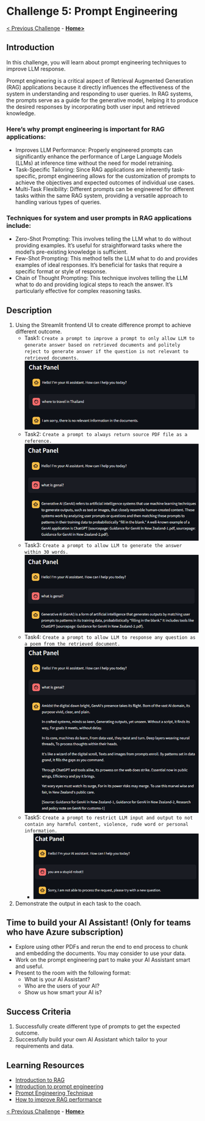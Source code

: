 # Challenge 5: Prompt Engineering

[< Previous Challenge](./Challenge-04.md) - **[Home>](../README.md)**

## Introduction

In this challenge, you will learn about prompt engineering techniques to improve LLM response.

Prompt engineering is a critical aspect of Retrieval Augmented Generation (RAG) applications because it directly influences the effectiveness of the system in understanding and responding to user queries. In RAG systems, the prompts serve as a guide for the generative model, helping it to produce the desired responses by incorporating both user input and retrieved knowledge.

### Here’s why prompt engineering is important for RAG applications:

- Improves LLM Performance: Properly engineered prompts can significantly enhance the performance of Large Language Models (LLMs) at inference time without the need for model retraining.
- Task-Specific Tailoring: Since RAG applications are inherently task-specific, prompt engineering allows for the customization of prompts to achieve the objectives and expected outcomes of individual use cases.
- Multi-Task Flexibility: Different prompts can be engineered for different tasks within the same RAG system, providing a versatile approach to handling various types of queries.

### Techniques for system and user prompts in RAG applications include:

- Zero-Shot Prompting: This involves telling the LLM what to do without providing examples. It’s useful for straightforward tasks where the model’s pre-existing knowledge is sufficient.
- Few-Shot Prompting: This method tells the LLM what to do and provides examples of ideal responses. It’s beneficial for tasks that require a specific format or style of response.
- Chain of Thought Prompting: This technique involves telling the LLM what to do and providing logical steps to reach the answer. It’s particularly effective for complex reasoning tasks.

## Description

1. Using the Streamlit frontend UI to create difference prompt to achieve different outcome.
   - Task1: `Create a prompt to improve a prompt to only allow LLM to generate answer based on retrieved documents and politely reject to generate answer if the question is not relevant to retrieved documents.`
   ![image](../Instructions/Images/CH5-task1.png)
   - Task2: `Create a prompt to always return source PDF file as a reference.`
   ![image](../Instructions/Images/CH5-task2.png)
   - Task3: `Create a prompt to allow LLM to generate the answer within 30 words.`
   ![image](../Instructions/Images/CH5-task3.png)
   - Task4: `Create a prompt to allow LLM to response any question as a poem from the retrieved document.`
   ![image](../Instructions/Images/CH5-task4.png)
   - Task5: `Create a prompt to restrict LLM input and output to not contain any harmful content, violence, rude word or personal information.`
     - ![image](../Instructions/Images/CH5-task5.png)
2. Demonstrate the output in each task to the coach.
   
## Time to build your AI Assistant! (Only for teams who have Azure subscription)
- Explore using other PDFs and rerun the end to end process to chunk and embedding the documents. You may consider to use your data.
- Work on the prompt engineering part to make your AI Assistant smart and useful.
- Present to the room with the following format:
  - What is your AI Assistant?
  - Who are the users of your AI?
  - Show us how smart your AI is?


## Success Criteria

1. Successfully create different type of prompts to get the expected outcome.
2. Successfully build your own AI Assistant which tailor to your requirements and data.

## Learning Resources
- [Introduction to RAG](https://www.promptingguide.ai/research/rag)
- [Introduction to prompt engineering](https://learn.microsoft.com/en-us/azure/ai-services/openai/concepts/prompt-engineering)
- [Prompt Engineering Technique](https://learn.microsoft.com/en-us/azure/ai-services/openai/concepts/advanced-prompt-engineering?pivots=programming-language-chat-completions)
- [How to improve RAG performance](https://www.datacamp.com/tutorial/how-to-improve-rag-performance-5-key-techniques-with-examples)

[< Previous Challenge](./Challenge-04.md) - **[Home>](../README.md)**